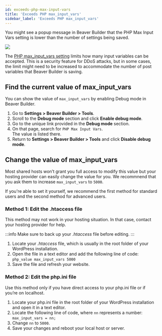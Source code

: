 ```yaml
---
id: exceeds-php-max-input-vars
title: 'Exceeds PHP max_input_vars'
sidebar_label: 'Exceeds PHP max_input_vars'
---
```


You might see a popup message in Beaver Builder that the PHP Max Input Vars setting is lower than the number of settings being saved.

![](/img/troubleshooting-critical-issue.png)

The [PHP max_input_vars setting](https://www.php.net/manual/en/info.configuration.php#ini.max-input-vars) limits how many input variables can be accepted. This is a security feature for DDoS attacks, but in some cases, the limit might need to be increased to accommodate the number of post variables that Beaver Builder is saving.

## Find the current value of max_input_vars

You can show the value of `max_input_vars` by enabling Debug mode in Beaver Builder.

1. Go to **Settings > Beaver Builder > Tools**.
2. Scroll to the **Debug mode** section and click **Enable debug mode**.
3. Go to the unique link provided in the **Debug mode** section.
4. On that page, search for `PHP Max Input Vars`.  
The value is listed there.
5. Return to **Settings > Beaver Builder > Tools** and click **Disable debug mode**.

## Change the value of max_input_vars

Most shared hosts won’t grant you full access to modify this value but your hosting provider can easily change the value for you. We recommnend that you ask them to increase `max_input_vars` to `5000`.

If you're able to set it yourself, we recommend the first method for standard users and the second method for advanced users.

### Method 1: Edit the .htaccess file

This method may not work in your hosting situation. In that case, contact your hosting provider for help.

:::info
Make sure to back up your _.htaccess_ file before editing.
:::

1. Locate your _.htaccess_ file, which is usually in the root folder of your WordPress installation.
2. Open the file in a text editor and add the following line of code:  
`php_value max_input_vars 5000`
3. Save the file and refresh your website.

### Method 2: Edit the php.ini file

Use  this method only if you have direct access to your php.ini file or if you’re on localhost.

1. Locate your php.ini file in the root folder of your WordPress installation and open it in a text editor.  
2. Locate the following line of code, where `nn` represents a number:  
`max_input_vars = nn;`
3. Change `nn` to `5000`.
4. Save your changes and reboot your local host or server.

